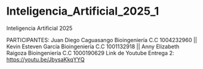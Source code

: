 # Inteligencia_Artificial_2025_1
Inteligencia Artificial 2025

PARTICIPANTES:
Juan Diego Caguasango Bioingeniería C.C 1004232960 ||
Kevin Esteven García Bioingeniería C.C  1001132918 ||
Anny Elizabeth Raigoza  Bioingeniería  C.C 1000190629
Link de Youtube Entrega 2: https://youtu.be/JbysaKkqYYQ
